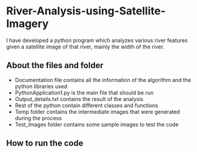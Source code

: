 # River-Analysis-using-Satellite-Imagery
I have developed a python program which analyzes various river features given a satellite image of that river, mainly the width of the river.

## About the files and folder
- Documentation file contains all the information of the algorithm and the python libraries used
- PythonApplication1.py is the main file that should be run
- Output_details.txt contains the result of the analysis
- Rest of the python contain different classes and functions
- Temp folder contains the intermediate images that were generated during the process
- Test_Images folder contains some sample images to test the code


## How to run the code
